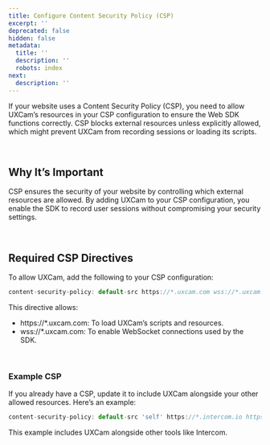 ```yaml
---
title: Configure Content Security Policy (CSP)
excerpt: ''
deprecated: false
hidden: false
metadata:
  title: ''
  description: ''
  robots: index
next:
  description: ''
---
```

If your website uses a Content Security Policy (CSP), you need to allow UXCam’s resources in your CSP configuration to ensure the Web SDK functions correctly. CSP blocks external resources unless explicitly allowed, which might prevent UXCam from recording sessions or loading its scripts.

<br />

## Why It’s Important

CSP ensures the security of your website by controlling which external resources are allowed. By adding UXCam to your CSP configuration, you enable the SDK to record user sessions without compromising your security settings.

<br />

## Required CSP Directives

To allow UXCam, add the following to your CSP configuration:

```javascript
content-security-policy: default-src https://*.uxcam.com wss://*.uxcam.com;
```

This directive allows:

* https\://\*.uxcam.com: To load UXCam’s scripts and resources.
* wss\://\*.uxcam.com: To enable WebSocket connections used by the SDK.

<br />

### Example CSP

If you already have a CSP, update it to include UXCam alongside your other allowed resources. Here’s an example:

```javascript
content-security-policy: default-src 'self' https://*.intercom.io https://*.uxcam.com wss://*.uxcam.com;
```

This example includes UXCam alongside other tools like Intercom.